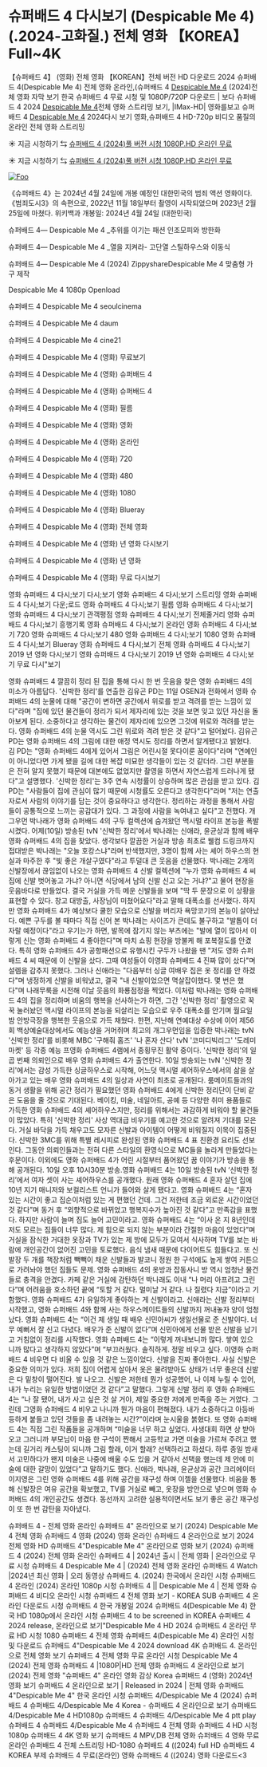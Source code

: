 # 슈퍼배드 4 다시보기 (Despicable Me 4) (.2024-고화질.) 전체 영화 【KOREA】 Full~4K
【슈퍼배드 4】 (영화) 전체 영화 【KOREAN】전체 버전 HD 다운로드 2024 슈퍼배드 4(Despicable Me 4) 전체 영화 온라인,(슈퍼배드 4 [Despicable Me 4](https://bit.ly/Despicable-Me-4-korean) (2024)전체 영화 자막 보기 한국 슈퍼배드 4 무료 시청 및 1080P/720P 다운로드 | 보다 슈퍼배드 4 2024 [Despicable Me 4](https://bit.ly/Despicable-Me-4-korean)전체 영화 스트리밍 보기, |IMax-HD| 영화를보고 슈퍼배드 4 [Despicable Me 4](https://bit.ly/Despicable-Me-4-korean) 2024다시 보기 영화,슈퍼배드 4 HD-720p 비디오 품질의 온라인 전체 영화 스트리밍


☀ 지금 시청하기 ⇆ [슈퍼배드 4 (2024)풀 버전 시청 1080P.HD 온라인 무료](https://bit.ly/Despicable-Me-4-korean)


☀ 지금 시청하기 ⇆ [슈퍼배드 4 (2024)풀 버전 시청 1080P.HD 온라인 무료](https://bit.ly/Despicable-Me-4-korean)

<a href="https://bit.ly/Despicable-Me-4-korean" rel="nofollow"><img src="https://camo.githubusercontent.com/917e6ed5c302499242165dcc02bdbce85c075fd21b35918eb9c0b771855261b8/68747470733a2f2f7374617469632e7769787374617469632e636f6d2f6d656469612f6232343966395f61646163386637306662336634356238383639313639366337376465313866337e6d76322e676966" alt="Foo" style="max-width: 100%;"></a>


《슈퍼배드 4》는 2024년 4월 24일에 개봉 예정인 대한민국의 범죄 액션 영화이다.《범죄도시3》의 속편으로, 2022년 11월 18일부터 촬영이 시작되었으며 2023년 2월 25일에 마쳤다. 위키백과 개봉일: 2024년 4월 24일 (대한민국)

슈퍼배드 4— Despicable Me 4 _추위를 이기는 패션 인조모피와 방한화

슈퍼배드 4— Despicable Me 4 _열을 지켜라- 고단열 스틸하우스와 이동식

슈퍼배드 4— Despicable Me 4 (2024) ZippyshareDespicable Me 4 맞춤형 가구 제작

Despicable Me 4 1080p Openload

슈퍼배드 4 Despicable Me 4 seoulcinema

슈퍼배드 4 Despicable Me 4 daum

슈퍼배드 4 Despicable Me 4 cine21

슈퍼배드 4 Despicable Me 4 (영화) 무료보기

슈퍼배드 4 Despicable Me 4 (영화) 슈퍼배드 4

슈퍼배드 4 Despicable Me 4 (영화) 슈퍼배드 4

슈퍼배드 4 Despicable Me 4 (영화) 필름

슈퍼배드 4 Despicable Me 4 (영화) 영화

슈퍼배드 4 Despicable Me 4 (영화) 온라인

슈퍼배드 4 Despicable Me 4 (영화) 720

슈퍼배드 4 Despicable Me 4 (영화) 480

슈퍼배드 4 Despicable Me 4 (영화) 1080

슈퍼배드 4 Despicable Me 4 (영화) Blueray

슈퍼배드 4 Despicable Me 4 (영화) 전체 영화

슈퍼배드 4 Despicable Me 4 (영화) 년 영화 다시보기

슈퍼배드 4 Despicable Me 4 (영화) 년 영화

슈퍼배드 4 Despicable Me 4 (영화) 무료 다시보기

영화 슈퍼배드 4 다시;보기 다시;보기 영화 슈퍼배드 4 다시;보기 스트리밍 영화 슈퍼배드 4 다시;보기 다운;로드 영화 슈퍼배드 4 다시;보기 필름 영화 슈퍼배드 4 다시;보기 영화 슈퍼배드 4 다시;보기 관객평점 영화 슈퍼배드 4 다시;보기 전체줄거리 영화 슈퍼배드 4 다시;보기 흥행기록 영화 슈퍼배드 4 다시;보기 온라인 영화 슈퍼배드 4 다시;보기 720 영화 슈퍼배드 4 다시;보기 480 영화 슈퍼배드 4 다시;보기 1080 영화 슈퍼배드 4 다시;보기 Blueray 영화 슈퍼배드 4 다시;보기 전체 영화 슈퍼배드 4 다시;보기 2019 년 영화 다시;보기 영화 슈퍼배드 4 다시;보기 2019 년 영화 슈퍼배드 4 다시;보기 무료 다시"보기

영화 슈퍼배드 4 깔끔히 정리 된 집을 통해 다시 한 번 웃음을 찾은 영화 슈퍼배드 4의 미소가 아름답다. '신박한 정리'를 연출한 김유곤 PD는 11일 OSEN과 전화에서 영화 슈퍼배드 4의 눈물에 대해 "공간이 변하면 공간에서 위로를 받고 격려를 받는 느낌이 있다"라며 "집에 있던 물건들이 정리가 되서 제자리에 있는 것을 보면 잊고 있던 자신을 돌아보게 된다. 소중하다고 생각하는 물건이 제자리에 있으면 그것에 위로와 격려를 받는다. 영화 슈퍼배드 4의 눈물 역시도 그린 위로와 격려 받은 것 같다"고 털어놨다. 김유곤 PD는 영화 슈퍼배드 4의 그림에 대한 애정 역시도 정리를 하면서 알게됐다고 밝혔다. 김 PD는 "영화 슈퍼배드 4에게 있어서 그림은 어린시절 못다이룬 꿈이다"라며 "연예인이 아니었다면 가게 됐을 길에 대한 복잡 미묘한 생각들이 있는 것 같더라. 그린 부분들은 전혀 알지 못했기 때문에 대본에도 없었지만 촬영을 하면서 자연스럽게 드러나게 됐다"고 설명했다. '신박한 정리'는 3주 연속 시청률이 상승하며 많은 관심을 받고 있다. 김 PD는 "사람들이 집에 관심이 많기 때문에 시청률도 오른다고 생각한다"라며 "저는 연출자로서 사람의 이야기를 담는 것이 중요하다고 생각한다. 정리하는 과정을 통해서 사람들이 공통적으로 느끼는 공감대가 있다. 그 과정에 사람을 녹여내고 싶다"고 전했다. 개그우먼 박나래가 영화 슈퍼배드 4의 구두 컬렉션에 숨겨왔던 맥시멀 라이프 본능을 폭발시켰다. 어제(10일) 방송된 tvN '신박한 정리'에서 박나래는 신애라, 윤균상과 함께 배우 영화 슈퍼배드 4의 집을 찾았다. 생각보다 깔끔한 거실과 방송 최초로 웰컴 드링크까지 접대받은 박나래는 "오늘 호캉스냐"라며 반색했지만, 3명이 함께 사는 셰어 하우스의 현실과 마주한 후 "빛 좋은 개살구였다"라고 투덜대 큰 웃음을 선물했다. 박나래는 2개의 신발장에서 끊임없이 나오는 영화 슈퍼배드 4 신발 컬렉션에 "누가 영화 슈퍼배드 4 씨 집에 신발 벗어놓고 가냐? 아니면 식당에서 남의 신발 신고 오는 거냐?"고 물어 현장을 웃음바다로 만들었다. 결국 거실을 가득 메운 신발들을 보며 "딱 두 문장으로 이 상황을 표현할 수 있다. 창고 대방출, 사장님이 미쳤어요다"라고 말해 대폭소를 선사했다. 하지만 영화 슈퍼배드 4가 예상보다 쿨한 모습으로 신발을 버리자 욕망코기의 본능이 살아났다. 예쁜 구두를 볼 때마다 직접 신어 본 박나래는 사이즈가 큰데도 불구하고 "발톱이 더 자랄 예정이다"라고 우기는가 하면, 발목에 잠기지 않는 부츠에는 "발에 열이 많아서 이렇게 신는 영화 슈퍼배드 4 좋아한다"며 마치 쇼핑 현장을 방불케 해 포복절도를 안겼다. 특히 영화 슈퍼배드 4가 공항패션으로 유행시킨 구두가 나왔을 땐 "저도 영화 슈퍼배드 4 씨 때문에 이 신발을 샀다. 그때 여성들이 이영화 슈퍼배드 4 진짜 많이 샀다"며 설렘을 감추지 못했다. 그러나 신애라는 "다음부터 싱글 여배우 집은 옷 정리를 안 하겠다"며 냉정하게 신발을 비워냈고, 결국 "내 신발이었으면 멱살잡이했다. 몇 번은 했다"며 나래무룩을 시전해 이날 웃음의 화룡점정을 찍었다. 이처럼 박나래는 영화 슈퍼배드 4의 집을 정리하며 비움의 행복을 선사하는가 하면, 그간 '신박한 정리' 촬영으로 꾹꾹 눌러놨던 맥시멀 라이프의 본능을 되살리는 모습으로 우주 대폭소를 안기며 월요일 밤 안방극장을 행복한 웃음으로 가득 채웠다. 한편, 지난해 연예대상 수상에 이어 제56회 백상예술대상에서도 예능상을 거머쥐며 최고의 개그우먼임을 입증한 박나래는 tvN '신박한 정리'를 비롯해 MBC '구해줘 홈즈' '나 혼자 산다' tvN '코미디빅리그' '도레미마켓' 등 각종 예능 프영화 슈퍼배드 4램에서 종횡무진 활약 중이다. '신박한 정리'의 일곱 번째 의뢰인으로 배우 영화 슈퍼배드 4가 출연한다. 10일 방송되는 tvN '신박한 정리'에서는 감성 가득한 싱글하우스로 시작해, 어느덧 맥시멀 셰어하우스에서의 삶을 살아가고 있는 배우 영화 슈퍼배드 4의 일상과 사연이 최초로 공개된다. 룸메이트들과의 동거 생활을 위해 공간 정리가 필요했던 영화 슈퍼배드 4에게 신박한 정리단이 단비 같은 도움을 줄 것으로 기대된다. 베이킹, 미술, 네일아트, 공예 등 다양한 취미 용품들로 가득한 영화 슈퍼배드 4의 셰어하우스지만, 정리를 위해서는 과감하게 비워야 할 물건들이 많았다. 특히 '신박한 정리' 사상 역대급 비우기를 예고한 것으로 알려져 기대를 모은다. 거실 바닥을 가득 채우고도 모자른 신발과 아이템이 어떻게 비워질지 이목이 집중된다. 신박한 3MC를 위해 특별 레시피로 완성된 영화 슈퍼배드 4 표 친환경 요리도 선보인다. 그동안 의뢰인들과는 전혀 다른 스타일의 환영식으로 MC들을 놀라게 만들었다는 후문이다. 이외에도 영화 슈퍼배드 4가 어린 시절부터 품어왔던 꿈 이야기가 방송을 통해 공개된다. 10일 오후 10시30분 방송.영화 슈퍼배드 4는 10일 방송된 tvN ‘신박한 정리’에서 여자 셋이 사는 셰어하우스를 공개했다. 원래 영화 슈퍼배드 4 혼자 살던 집에 10년 지기 매니저와 보컬리스트 언니가 들어와 살게 됐다고. 영화 슈퍼배드 4는 “혼자 있는 시간이 좋고 집순이처럼 있는 게 편했던 건데. 그건 저한테 조금 외로운 시간이었던 것 같다”며 동거 후 “외향적으로 바뀌었고 행복지수가 높아진 것 같다”고 만족감을 표했다. 하지만 사람이 늘며 짐도 늘어 고민이라고. 영화 슈퍼배드 4는 “이사 온 지 8년인데 저도 모르는 짐들이 너무 많다. 제 힘으로 되지 않는 부분이라 간절한 마음이 있었다”며 거실을 잠식한 거대한 옷장과 TV가 있는 제 방에 모두가 모여서 식사하며 TV를 보는 바람에 개인공간이 없어진 고민을 토로했다. 음식 냄새 때문에 다이어트도 힘들다고. 또 신발장 두 개를 책장처럼 빽빽이 채운 신발들과 발코니 정원 한 구석에도 높게 쌓여 커튼으로 가려놔야 했던 짐들도 문제. 영화 슈퍼배드 4의 옷방과 잡동사니 방 역시 엄청난 물건들로 충격을 안겼다. 카페 같은 거실에 감탄하던 박나래도 이내 “나 머리 아프려고 그린다”며 어려움을 호소하던 끝에 “토할 거 같다. 멀미날 거 같다. 나 질렸다 지금”이라고 기함했다. 영화 슈퍼배드 4가 유일하게 좋아하는 게 신발이라고. 신애라는 신발 정리부터 시작했고, 영화 슈퍼배드 4와 함께 사는 하우스메이트들의 신발까지 꺼내놓자 양이 엄청났다. 영화 슈퍼배드 4는 “이건 제 생일 때 배우 신민아씨가 생일선물로 준 신발이다. 너무 예뻐서 잘 신고 다녔다. 배우가 준 신발이 없다”며 신민아에게 선물 받은 신발을 남기고 거침없이 정리를 시작했다. 영화 슈퍼배드 4는 “이렇게 꺼내보니까 많다. 쌓여 있으니까 많다고 생각하지 않았다”며 “부끄러웠다. 솔직하게. 정말 비우고 싶다. 이영화 슈퍼배드 4 비우면 다 비울 수 있을 것 같은 느낌이었다. 신발을 진짜 좋아한다. 사실 신발은 중요한 의미가 있다. 저희 집이 어렵게 살아서 옷은 물려받아도 상태가 너무 좋은데 신발은 다 밑창이 떨어진다. 발 나오고. 신발은 저한테 뭔가 성공했어, 나 이제 누릴 수 있어, 내가 누리는 유일한 방법이었던 것 같다”고 말했다. 그렇게 신발 정리 후 영화 슈퍼배드 4는 “나 잘 됐어, 내가 사고 싶은 것 살 거야, 제일 중요한 저에게 만족을 주는 거였다. 그린데 그영화 슈퍼배드 4 비우고 나니까 뭔가 마음이 편해졌다. 내가 소중하다고 아등바등하게 붙들고 있던 것들을 좀 내려놓는 시간?”이라며 눈시울을 붉혔다. 또 영화 슈퍼배드 4는 직접 그린 작품들을 공개하며 “미술을 너무 하고 싶었다. 사생대회 하면 상 받아오고 그러니까 부모님이 마음 한 구석이 짠해서 고등학교 가면 미술을 가르쳐 주려고 했는데 길거리 캐스팅이 되니까 그림 할래, 이거 할래? 선택하라고 하셨다. 하루 종일 밤새서 고민하다가 왠지 미술은 나중에 배울 수도 있을 거 같아서 선택을 했는데 제 안에 미술에 대한 갈망이 있었다”고 말하기도 했다. 신애라, 박나래, 윤균상과 공간 크리에이터 이지영은 그린 영화 슈퍼배드 4를 위해 공간을 재구성 하며 이젤을 선물했다. 비움을 통해 신발장은 여유 공간을 확보했고, TV를 거실로 빼고, 옷장을 방안으로 넣으며 영화 슈퍼배드 4의 개인공간도 생겼다. 동선까지 고려한 실용적이면서도 보기 좋은 공간 재구성이 또 한 번 감탄을 자아냈다.

슈퍼배드 4 - 전체 영화 온라인 슈퍼배드 4" 온라인으로 보기 (2024) Despicable Me 4 전체 영화 슈퍼배드 4 영화 (2024) 영화 온라인 슈퍼배드 4 온라인으로 보기 2024 전체 영화 HD 슈퍼배드 4"Despicable Me 4" 온라인으로 영화 보기 (2024) 슈퍼배드 4 (2024) 전체 영화 온라인 슈퍼배드 4 | 2024년 출시 | 전체 영화 | 온라인으로 무료 시청 슈퍼배드 4 Despicable Me 4 | (2024) 전체 영화 온라인 슈퍼배드 4 Watch |2024년 최신 영화 | 오리 동영상 슈퍼배드 4. (2024) 한국에서 온라인 시청 슈퍼배드 4 온라인 (2024) 온라인 1080p 시청 슈퍼배드 4 || Despicable Me 4 | 전체 영화 슈퍼배드 4 비디오 온라인 시청 슈퍼배드 4 전체 영화 보기 - KOREA SUB 슈퍼배드 4 온라인 다운로드 시청 슈퍼배드 4 한국 개봉일 2024 슈퍼배드 4(Despicable Me 4) 한국 HD 1080p에서 온라인 시청 슈퍼배드 4 to be screened in KOREA 슈퍼배드 4 2024 release, 온라인으로 보기"Despicable Me 4 HD 2024 슈퍼배드 4 온라인 무료 HD 시청 1080 슈퍼배드 4 전체 영화 슈퍼배드 4(Despicable Me 4) 온라인 시청 및 다운로드 슈퍼배드 4"Despicable Me 4 2024 download 4K 슈퍼배드 4. 온라인으로 전체 영화 보기 슈퍼배드 4 전체 영화 무료 온라인 시청 Despicable Me 4 (2024) 전체 영화 슈퍼배드 4 |1080P|HD 전체 영화 슈퍼배드 4 온라인으로 보기 (2024) 전체 영화 "슈퍼배드 4" 온라인 영화 감상 Korea 슈퍼배드 4 (영화) 2024년 영화 보기 슈퍼배드 4 온라인으로 보기 | Released in 2024 | 전체 영화 슈퍼배드 4"Despicable Me 4" 한국 온라인 시청 슈퍼배드 4/Despicable Me 4 (2024) 슈퍼배드 4 슈퍼배드 4/Despicable Me 4 Korea - 슈퍼배드 4 온라인으로 보기 슈퍼배드 4/Despicable Me 4 HD1080p 슈퍼배드 4 슈퍼배드 4/Despicable Me 4 ptt play 슈퍼배드 4 슈퍼배드 4/Despicable Me 4 슈퍼배드 4 전체 영화 슈퍼배드 4 HD 시청 1080p 슈퍼배드 4 4K 영화 보기 슈퍼배드 4 MPV,DB 전체 영화 슈퍼배드 4 영화 무료 온라인 슈퍼배드 4 전체 스트리밍 HD-1080 슈퍼배드 4 ((2024) full HD 슈퍼배드 4 KOREA 부제 슈퍼배드 4 무료(온라인) 영화 슈퍼배드 4 ((2024) 영화 다운로드<3
